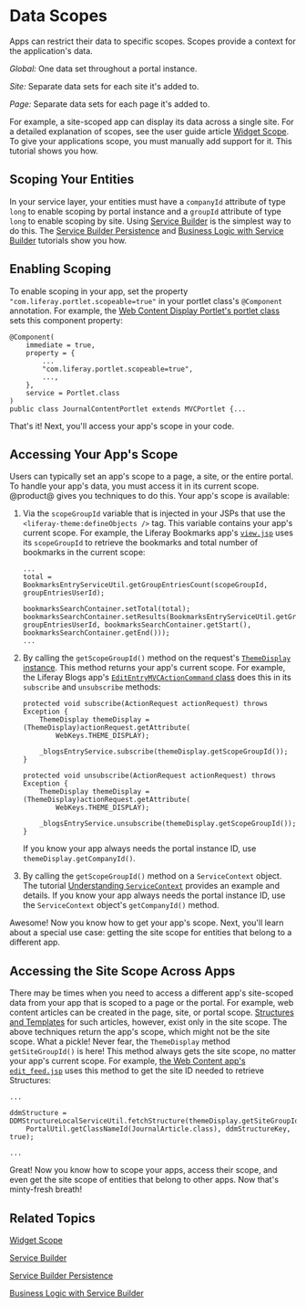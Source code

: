 # Data Scopes [](id=data-scopes)

Apps can restrict their data to specific scopes. Scopes provide a context for the application's data.

*Global:* One data set throughout a portal instance. 

*Site:* Separate data sets for each site it's added to.

*Page:* Separate data sets for each page it's added to. 

For example, a site-scoped app can display its data across a single site. For a
detailed explanation of scopes, see the user guide article 
[Widget Scope](/discover/portal/-/knowledge_base/7-1/widget-scope). 
To give your applications scope, you must manually add support for it. This
tutorial shows you how. 

## Scoping Your Entities [](id=scoping-your-entities)

In your service layer, your entities must have a `companyId` attribute of type 
`long` to enable scoping by portal instance and a `groupId` attribute of type 
`long` to enable scoping by site. Using 
[Service Builder](/develop/tutorials/-/knowledge_base/7-1/service-builder) 
is the simplest way to do this. The 
[Service Builder Persistence](/develop/tutorials/-/knowledge_base/7-1/service-builder-persistence) 
and 
[Business Logic with Service Builder](/develop/tutorials/-/knowledge_base/7-1/business-logic-with-service-builder)
tutorials show you how. 

## Enabling Scoping [](id=enabling-scoping)

To enable scoping in your app, set the property 
`"com.liferay.portlet.scopeable=true"` in your portlet class's `@Component` 
annotation. For example, the
[Web Content Display Portlet's portlet class](https://github.com/liferay/liferay-portal/blob/7.1.0-ga1/modules/apps/journal/journal-content-web/src/main/java/com/liferay/journal/content/web/internal/portlet/JournalContentPortlet.java)
sets this component property: 

    @Component(
        immediate = true,
        property = {
            ...
            "com.liferay.portlet.scopeable=true",
            ...,
        },
        service = Portlet.class
    )
    public class JournalContentPortlet extends MVCPortlet {...

That's it! Next, you'll access your app's scope in your code. 

## Accessing Your App's Scope [](id=accessing-your-apps-scope)

Users can typically set an app's scope to a page, a site, or the entire portal. 
To handle your app's data, you must access it in its current scope. @product@ 
gives you techniques to do this. Your app's scope is available: 

1.  Via the `scopeGroupId` variable that is injected in your JSPs that 
    use the `<liferay-theme:defineObjects />` tag. This variable contains your
    app's current scope. For example, the Liferay Bookmarks app's
    [`view.jsp`](https://github.com/liferay/liferay-portal/blob/7.1.0-ga1/modules/apps/bookmarks/bookmarks-web/src/main/resources/META-INF/resources/bookmarks/view.jsp#L122-L125) 
    uses its `scopeGroupId` to retrieve the bookmarks and total number of
    bookmarks in the current scope: 

        ...
        total = BookmarksEntryServiceUtil.getGroupEntriesCount(scopeGroupId, groupEntriesUserId);
        
        bookmarksSearchContainer.setTotal(total);
        bookmarksSearchContainer.setResults(BookmarksEntryServiceUtil.getGroupEntries(scopeGroupId, groupEntriesUserId, bookmarksSearchContainer.getStart(), bookmarksSearchContainer.getEnd()));
        ...

2.  By calling the `getScopeGroupId()` method on the request's 
    [`ThemeDisplay` instance](@platform-ref@/7.1-latest/javadocs/portal-kernel/com/liferay/portal/kernel/theme/ThemeDisplay.html). 
    This method returns your app's current scope. For example, the Liferay Blogs
    app's
    [`EditEntryMVCActionCommand` class](https://github.com/liferay/liferay-portal/blob/7.1.0-ga1/modules/apps/blogs/blogs-web/src/main/java/com/liferay/blogs/web/internal/portlet/action/EditEntryMVCActionCommand.java#L371-L383) 
    does this in its `subscribe` and `unsubscribe` methods: 

        protected void subscribe(ActionRequest actionRequest) throws Exception {
            ThemeDisplay themeDisplay = (ThemeDisplay)actionRequest.getAttribute(
                WebKeys.THEME_DISPLAY);

            _blogsEntryService.subscribe(themeDisplay.getScopeGroupId());
        }

        protected void unsubscribe(ActionRequest actionRequest) throws Exception {
            ThemeDisplay themeDisplay = (ThemeDisplay)actionRequest.getAttribute(
                WebKeys.THEME_DISPLAY);

            _blogsEntryService.unsubscribe(themeDisplay.getScopeGroupId());
        }

    If you know your app always needs the portal instance ID, use
    `themeDisplay.getCompanyId()`. 

3.  By calling the `getScopeGroupId()` method on a `ServiceContext` object. The
    tutorial
    [Understanding `ServiceContext`](/develop/tutorials/-/knowledge_base/7-0/understanding-servicecontext)
    provides an example and details. 
    If you know your app always needs the portal instance ID, use the 
    `ServiceContext` object's `getCompanyId()` method. 

Awesome! Now you know how to get your app's scope. Next, you'll learn about a
special use case: getting the site scope for entities that belong to a different
app. 

## Accessing the Site Scope Across Apps [](id=accessing-the-site-scope-across-apps)

There may be times when you need to access a different app's site-scoped data from your app that is scoped to a page or the portal. For example, web 
content articles can be created in the page, site, or portal scope. 
[Structures and Templates](/discover/portal/-/knowledge_base/7-0/designing-uniform-content) 
for such articles, however, exist only in the site scope. The above techniques
return the app's scope, which might not be the site scope. What a pickle! Never
fear, the `ThemeDisplay` method `getSiteGroupId()` is here! This method always
gets the site scope, no matter your app's current scope. For example, 
[the Web Content app's `edit_feed.jsp`](https://github.com/liferay/liferay-portal/blob/7.1.0-ga1/modules/apps/journal/journal-web/src/main/resources/META-INF/resources/edit_feed.jsp#L40) 
uses this method to get the site ID needed to retrieve Structures: 

    ...

    ddmStructure = DDMStructureLocalServiceUtil.fetchStructure(themeDisplay.getSiteGroupId(), 
        PortalUtil.getClassNameId(JournalArticle.class), ddmStructureKey, true);

    ...

Great! Now you know how to scope your apps, access their scope, and even get the
site scope of entities that belong to other apps. Now that's minty-fresh breath! 

## Related Topics [](id=related-topics)

[Widget Scope](/discover/portal/-/knowledge_base/7-1/widget-scope)

[Service Builder](/develop/tutorials/-/knowledge_base/7-1/service-builder)

[Service Builder Persistence](/develop/tutorials/-/knowledge_base/7-1/service-builder-persistence)

[Business Logic with Service Builder](/develop/tutorials/-/knowledge_base/7-1/business-logic-with-service-builder)
